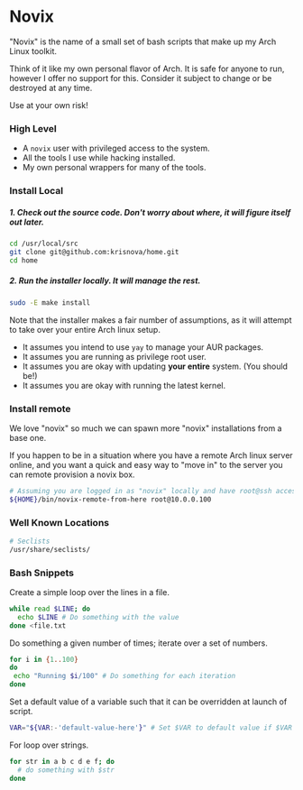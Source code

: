 # Novix

"Novix" is the name of a small set of bash scripts that make up my Arch Linux toolkit.

Think of it like my own personal flavor of Arch. It is safe for anyone to run, however
I offer no support for this. Consider it subject to change or be destroyed at any time.

Use at your own risk!

### High Level

 - A `novix` user with privileged access to the system.
 - All the tools I use while hacking installed.
 - My own personal wrappers for many of the tools. 


### Install Local

##### 1. Check out the source code. Don't worry about where, it will figure itself out later.

```bash 
cd /usr/local/src
git clone git@github.com:krisnova/home.git
cd home
```

##### 2. Run the installer locally. It will manage the rest.

```bash 
sudo -E make install
```

Note that the installer makes a fair number of assumptions, as it will attempt to take over your entire Arch linux setup. 

 - It assumes you intend to use `yay` to manage your AUR packages.
 - It assumes you are running as privilege root user.
 - It assumes you are okay with updating **your entire** system. (You should be!)
 - It assumes you are okay with running the latest kernel.

### Install remote

We love "novix" so much we can spawn more "novix" installations from a base one. 

If you happen to be in a situation where you have a remote Arch linux server online, and you want a quick and easy way to "move in" to the server you can remote provision a novix box.

```bash
# Assuming you are logged in as "novix" locally and have root@ssh access remotely.
${HOME}/bin/novix-remote-from-here root@10.0.0.100
```



















### Well Known Locations

```bash
# Seclists
/usr/share/seclists/
```

### Bash Snippets

Create a simple loop over the lines in a file.

```bash 
while read $LINE; do
  echo $LINE # Do something with the value
done <file.txt
```
Do something a given number of times; iterate over a set of numbers.

```bash 
for i in {1..100}
do
 echo "Running $i/100" # Do something for each iteration
done
```
Set a default value of a variable such that it can be overridden at launch of script.

```bash 
VAR="${VAR:-'default-value-here'}" # Set $VAR to default value if $VAR is empty/unset
```

For loop over strings. 

```bash 
for str in a b c d e f; do
  # do something with $str
done 
```




